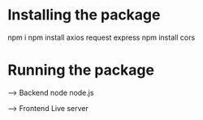 # Installing the package
npm i
npm install axios request express
npm install cors

# Running the package
--> Backend
node node.js

--> Frontend
Live server

